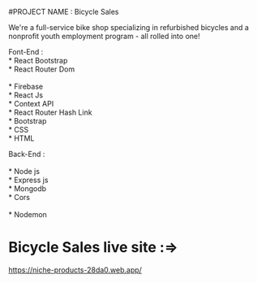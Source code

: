 #PROJECT NAME : Bicycle Sales

We're a full-service bike shop specializing in refurbished bicycles and a nonprofit youth employment program - all rolled into one!
  
Font-End : <br/> 
           * React Bootstrap<br/>
           * React Router Dom <br/>        
           * Firebase<br/>
           * React Js<br/>
           * Context API<br/>
           * React Router Hash Link<br/>
           * Bootstrap<br/>
           * CSS<br/>
           * HTML<br/>

Back-End : <br/>  
           * Node js<br/> 
           * Express js<br/> 
           * Mongodb <br/> 
           * Cors<br/>  
           * Nodemon <br/>  

#  Bicycle Sales live site  :=><br/>
https://niche-products-28da0.web.app/




